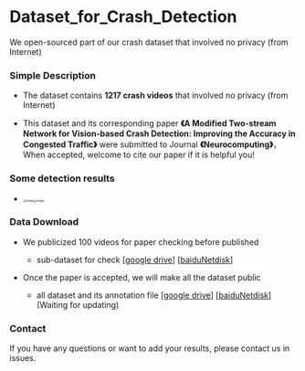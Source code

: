 # Dataset_for_Crash_Detection

We open-sourced part of our crash dataset that involved no privacy (from Internet) 


### Simple Description

- The  dataset contains **1217 crash videos**  that involved no privacy (from Internet) 

- This dataset and its corresponding paper **《A Modified Two-stream Network for Vision-based Crash Detection: Improving the Accuracy in Congested Traffic》** were submitted to Journal **《Neurocomputing》**，When accepted, welcome to cite our paper if it is helpful you!

### Some detection results

- <img src="./images/1.gif" alt="image" style="zoom:33%;" /><img src="./images/2.gif" alt="image" style="zoom:33%;" />




### Data Download

- We publicized 100 videos  for paper checking before published

  - sub-dataset for check  [[google drive](链接地址)]  [[baiduNetdisk](链接地址)]

- Once the paper is accepted, we will make all the dataset public
  - all dataset and its annotation file  [[google drive](链接地址)]  [[baiduNetdisk](链接地址)] (Waiting for updating)

### Contact 

If you have any questions or want to add your results, please contact us in issues.